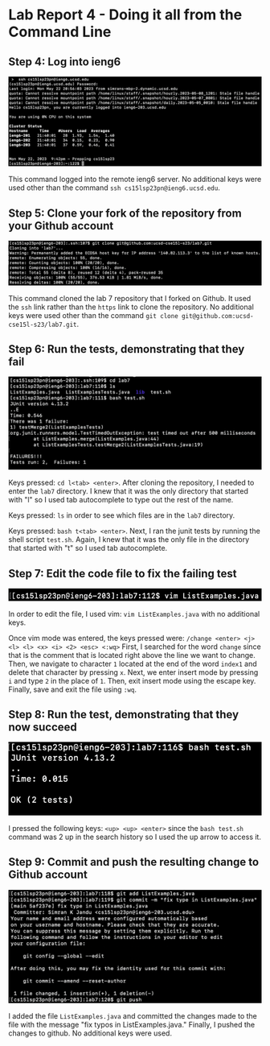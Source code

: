 # Lab Report 4 - Doing it all from the Command Line

## Step 4: Log into ieng6

![Image](step4-screenshot.png)

This command logged into the remote ieng6 server. No additional keys were used other than the command `ssh cs15lsp23pn@ieng6.ucsd.edu`. 

## Step 5: Clone your fork of the repository from your Github account 

![Image](step5-screenshot.png)

This command cloned the lab 7 repository that I forked on Github. It used the `ssh` link rather than the `https` link to clone the repository. No additional keys were used other than the command `git clone git@github.com:ucsd-cse15l-s23/lab7.git`. 

## Step 6: Run the tests, demonstrating that they fail

![Image](step6-screenshot.png)

Keys pressed: `cd l<tab> <enter>`. After cloning the repository, I needed to enter the `lab7` directory. I knew that it was the only directory that started with "l" so I used tab autocomplete to type out the rest of the name. 

Keys pressed: `ls` in order to see which files are in the `lab7` directory. 

Keys pressed: `bash t<tab> <enter>`. Next, I ran the junit tests by running the shell script `test.sh`. Again, I knew that it was the only file in the directory that started with "t" so I used tab autocomplete. 


## Step 7: Edit the code file to fix the failing test

![Image](step7-screenshot.png)

In order to edit the file, I used vim: `vim ListExamples.java` with no additional keys. 

Once vim mode was entered, the keys pressed were: `/change <enter> <j> <l> <l> <x> <i> <2> <esc> <:wq>` First, I searched for the word `change` since that is the comment that is located right above the line we want to change. Then, we navigate to character `1` located at the end of the word `index1` and delete that character by pressing `x`. Next, we enter insert mode by pressing `i` and type `2` in the place of `1`. Then, exit insert mode using the escape key. Finally, save and exit the file using `:wq`. 

## Step 8: Run the test, demonstrating that they now succeed 

![Image](step8-screenshot.png)

I pressed the following keys: `<up> <up> <enter>` since the `bash test.sh` command was 2 up in the search history so I used the up arrow to access it. 

## Step 9: Commit and push the resulting change to Github account

![Image](step9-screenshot.png) 

I added the file `ListExamples.java` and committed the changes made to the file with the message "fix typos in ListExamples.java." Finally, I pushed the changes to github. No additional keys were used. 